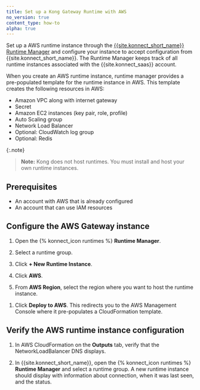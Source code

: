 ```yaml
---
title: Set up a Kong Gateway Runtime with AWS
no_version: true
content_type: how-to
alpha: true
---
```


Set up a AWS runtime instance through the
[{{site.konnect_short_name}} Runtime Manager](/konnect/runtime-manager) and
configure your instance to accept configuration from
{{site.konnect_short_name}}. The Runtime Manager keeps track of all runtime
instances associated with the {{site.konnect_saas}} account.

When you create an AWS runtime instance, runtime manager provides a pre-populated template for the runtime instance in AWS. This template creates the following resources in AWS:
* Amazon VPC along with internet gateway 
* Secret
* Amazon EC2 instances (key pair, role, profile)
* Auto Scaling group
* Network Load Balancer
* Optional: CloudWatch log group 
* Optional: Redis 

{:.note}
> **Note:** Kong does not host runtimes. You must install and host your own
runtime instances.

## Prerequisites

* An account with AWS that is already configured
* An account that can use IAM resources

## Configure the AWS Gateway instance

1. Open the {% konnect_icon runtimes %} **Runtime Manager**.

1. Select a runtime group.

1. Click **+ New Runtime Instance**.

1. Click **AWS**.

1. From **AWS Region**, select the region where you want to host the runtime instance.

<!-- Or can we do just a "configure the fields on the page" ?-->

1. Click **Deploy to AWS**. 
This redirects you to the AWS Management Console where it pre-populates a CloudFormation template. 

## Verify the AWS runtime instance configuration

1. In AWS CloudFormation on the **Outputs** tab, verify that the NetworkLoadBalancer DNS displays. 

1. In {{site.konnect_short_name}}, open the {% konnect_icon runtimes %} **Runtime Manager** and select a runtime group. A new runtime instance should display with information about connection, when it was last seen, and the status.
